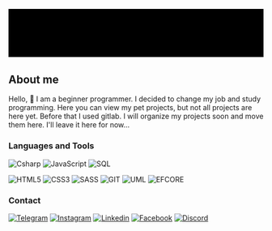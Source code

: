 ![Header](https://github.com/andrewmilkevych/andrewmilkevych/blob/main/Assets/header.gif)

## About me
Hello, 👋 I am a beginner programmer. I decided to change my job and study programming. Here you can view my pet projects, but not all projects are here yet.
Before that I used gitlab. I will organize my projects soon and move them here.
I'll leave it here for now...

### Languages and Tools
![Csharp](https://img.shields.io/badge/-Csharp-grey?style=for-the-badge&logo=Csharp&logoColor=purple&labelColor=white)
![JavaScript](https://img.shields.io/badge/JavaScript-gray?style=for-the-badge&logo=JavaScript&labelColor=white)
![SQL](https://img.shields.io/badge/SQL-gray?style=for-the-badge&logo=sqlite&logoColor=blue&labelColor=white)

![HTML5](https://img.shields.io/badge/HTML5-gray?style=for-the-badge&logo=HTML5&labelColor=white)
![CSS3](https://img.shields.io/badge/CSS-gray?style=for-the-badge&logo=CSS3&logoColor=darkblue&labelColor=white)
![SASS](https://img.shields.io/badge/SASS-gray?style=for-the-badge&logo=SASS&labelColor=white)
![GIT](https://img.shields.io/badge/GIT-gray?style=for-the-badge&logo=Git&labelColor=white)
![UML](https://img.shields.io/badge/UML-gray?style=for-the-badge&logo=diagrams.net&labelColor=white)
![EFCORE](https://img.shields.io/badge/EFCORE-gray?style=for-the-badge&logo=.net&labelColor=purple)

### Contact
[![Telegram](https://img.shields.io/badge/Telegram-gray?style=for-the-badge&logo=Telegram)](https://t.me/andriimilkevych)
[![Instagram](https://img.shields.io/badge/Instagram-gray?style=for-the-badge&logo=Instagram)](https://www.instagram.com/andriimilkevych)
[![Linkedin](https://img.shields.io/badge/Linkedin-gray?style=for-the-badge&logo=Linkedin&logoColor=007BB6)](https://www.linkedin.com/in/andrew-milkevych-4b2794250)
[![Facebook](https://img.shields.io/badge/Facebook-gray?style=for-the-badge&logo=Facebook)](https://www.facebook.com/andriimilkevych/)
[![Discord](https://img.shields.io/badge/Discord-gray?style=for-the-badge&logo=Discord)](https://discord.com/channels/@me/Andrii#8050)
